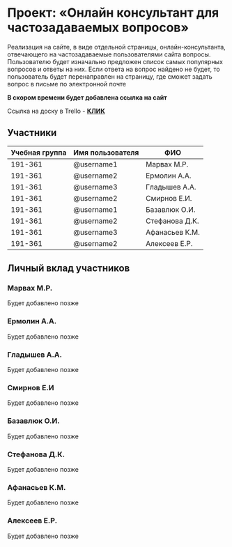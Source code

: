 # Проект: «Онлайн консультант для частозадаваемых вопросов»

Реализация на сайте, в виде отдельной страницы, онлайн-консультанта, отвечающего на частозадаваемые пользователями сайта вопросы. Пользователю будет изначально предложен список самых популярных вопросов и ответы на них. Если ответа на вопрос найдено не будет, то пользователь будет перенаправлен на страницу, где сможет задать вопрос в письме по электронной почте

**В скором времени будет добавлена ссылка на сайт**

Ссылка на доску в Trello - **[КЛИК](https://trello.com/b/cOZl70tJ/%D0%BF%D1%80%D0%BE%D0%B5%D0%BA%D1%82-fsc "КЛИК")**

## Участники

| Учебная группа | Имя пользователя | ФИО                      |
|----------------|------------------|--------------------------|
| 191-361        | @username1       | Марвах М.Р.             |
| 191-361      | @username2       | Ермолин А.А.             |
| 191-361       | @username3       | Гладышев А.А. |
| 191-361       | @username2       | Смирнов Е.И.              |
| 191-361        | @username1       | Базавлюк О.И.              |
| 191-361      | @username2       | Стефанова Д.К.              |
| 191-361       | @username3       | Афанасьев К.М. |
| 191-361       | @username2       | Алексеев Е.Р.             |

## Личный вклад участников

### Марвах М.Р.

Будет добавлено позже

### Ермолин А.А.

Будет добавлено позже

### Гладышев А.А.

Будет добавлено позже

### Смирнов Е.И

Будет добавлено позже

### Базавлюк О.И.

Будет добавлено позже

### Стефанова Д.К.

Будет добавлено позже

### Афанасьев К.М.

Будет добавлено позже

### Алексеев Е.Р. 

Будет добавлено позже
